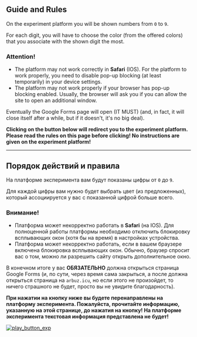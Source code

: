 ## Guide and Rules

On the experiment platform you will be shown numbers from `0` to `9`.

For each digit, you will have to choose the color (from the offered colors) that you associate with the shown digit the most.

### Attention!

- The platform may not work correctly in **Safari** (IOS). For the platform to work properly, you need to disable pop-up blocking (at least temporarily) in your device settings.
- The platform may not work properly if your browser has pop-up blocking enabled. Usually, the browser will ask you if you can allow the site to open an additional window.

Eventually the Google Forms page will open (IT MUST) (and, in fact, it will close itself after a while, but if it doesn't, it's no big deal).

**Clicking on the button below will redirect you to the experiment platform. 
Please read the rules on this page before clicking! 
No instructions are given on the experiment platform!**

- - -

## Порядок действий и правила

На платформе эксперимента вам будут показаны цифры от `0` до `9`.

Для каждой цифры вам нужно будет выбрать цвет (из предложенных), который ассоциируется у вас с показанной цифрой больше всего.

### Внимание!

- Платформа может некорректно работать в **Safari** (на IOS). Для полноценной работы платформы необходимо отключить блокировку всплывающих окон (хотя бы на время) в настройках устройства.
- Платформа может некорректно работать, если в вашем браузере включена блокировка всплывающих окон. Обычно, браузер спросит вас о том, можно ли разрешить сайту открыть дополнительное окно.

В конечном итоге у вас **ОБЯЗАТЕЛЬНО** должна открыться страница Google Forms (и, по сути, через время сама закрыться, а после должна открыться страница на `arbuz.icu`, но если этого не произойдет, то ничего страшного не будет, просто вы не увидите благодарность). 


**При нажатии на кнопку ниже вы будете перенаправлены на платформу эксперимента. 
Пожалуйста, прочитайте информацию, указанную на этой странице, до нажатия на кнопку! 
На платформе эксперимента текстовая информация представлена не будет!**


[![play_button_exp](https://cdn.arbuz.icu/img/special/experiment_play.png)](https://experiment.arbuz.icu/)
